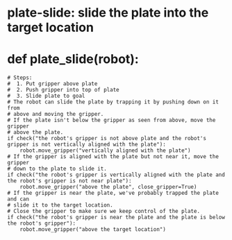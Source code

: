 # plate-slide: slide the plate into the target location
# def plate_slide(robot):
    # Steps:
    #  1. Put gripper above plate
    #  2. Push gripper into top of plate
    #  3. Slide plate to goal
    # The robot can slide the plate by trapping it by pushing down on it from
    # above and moving the gripper.
    # If the plate isn't below the gripper as seen from above, move the gripper
    # above the plate.
    if check("the robot's gripper is not above plate and the robot's gripper is not vertically aligned with the plate"):
        robot.move_gripper("vertically aligned with the plate")
    # If the gripper is aligned with the plate but not near it, move the gripper
    # down to the plate to slide it.
    if check("the robot's gripper is vertically aligned with the plate and the robot's gripper is not near plate"):
        robot.move_gripper("above the plate", close_gripper=True)
    # If the gripper is near the plate, we've probably trapped the plate and can
    # slide it to the target location.
    # Close the gripper to make sure we keep control of the plate.
    if check("the robot's gripper is near the plate and the plate is below the robot's gripper"):
        robot.move_gripper("above the target location")